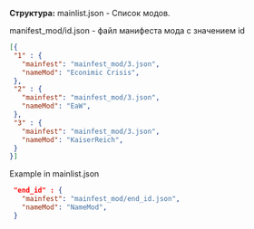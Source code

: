 **Структура:**
  mainlist.json - Список модов.

  manifest_mod/id.json - файл манифеста мода с значением id

```json
[{ 
 "1" : {
   "mainfest": "mainfest_mod/3.json",
   "nameMod": "Econimic Crisis", 
 },
 "2" : {
   "mainfest": "mainfest_mod/3.json",
   "nameMod": "EaW", 
 },
 "3" : {
   "mainfest": "mainfest_mod/3.json",
   "nameMod": "KaiserReich", 
 }
}]
```

Example in mainlist.json
```json
 "end_id" : {
   "mainfest": "mainfest_mod/end_id.json",
   "nameMod": "NameMod", 
 }
